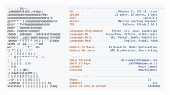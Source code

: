 <picture>
  <source srcset="https://raw.githubusercontent.com/mmazinjameel/mmazinjameel/main/dark_mode.svg?v=1757052930" media="(prefers-color-scheme: dark)">
  <img src="https://raw.githubusercontent.com/mmazinjameel/mmazinjameel/main/light_mode.svg?v=1757052930">
</picture>
